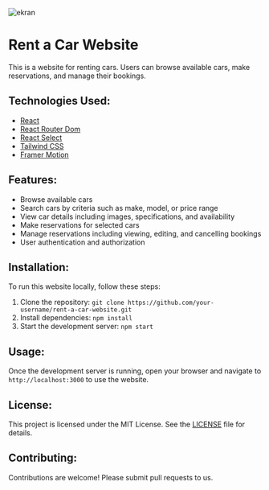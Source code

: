 ![ekran](https://github.com/volkanbasaran1/rent_car/assets/76842256/012b0492-0e6c-4199-a078-9c3b2c57910e)
<!DOCTYPE html>
<html lang="en">
<head>
  <meta charset="UTF-8">
  <meta name="viewport" content="width=device-width, initial-scale=1.0">
</head>
<body>
  <div class="container">
    <h1>Rent a Car Website</h1>
    <p>This is a website for renting cars. Users can browse available cars, make reservations, and manage their bookings.</p>
    <h2>Technologies Used:</h2>
    <ul>
      <li><a href="https://reactjs.org/" target="_blank" rel="noopener noreferrer">React</a></li>
      <li><a href="https://reactrouter.com/web/guides/quick-start" target="_blank" rel="noopener noreferrer">React Router Dom</a></li>
      <li><a href="https://react-select.com/home" target="_blank" rel="noopener noreferrer">React Select</a></li>
      <li><a href="https://tailwindcss.com/" target="_blank" rel="noopener noreferrer">Tailwind CSS</a></li>
      <li><a href="https://www.framer.com/motion/" target="_blank" rel="noopener noreferrer">Framer Motion</a></li>
    </ul>
    <h2>Features:</h2>
    <ul>
      <li>Browse available cars</li>
      <li>Search cars by criteria such as make, model, or price range</li>
      <li>View car details including images, specifications, and availability</li>
      <li>Make reservations for selected cars</li>
      <li>Manage reservations including viewing, editing, and cancelling bookings</li>
      <li>User authentication and authorization</li>
    </ul>
    <h2>Installation:</h2>
    <p>To run this website locally, follow these steps:</p>
    <ol>
      <li>Clone the repository: <code>git clone https://github.com/your-username/rent-a-car-website.git</code></li>
      <li>Install dependencies: <code>npm install</code></li>
      <li>Start the development server: <code>npm start</code></li>
    </ol>
    <h2>Usage:</h2>
    <p>Once the development server is running, open your browser and navigate to <code>http://localhost:3000</code> to use the website.</p>
    <h2>License:</h2>
    <p>This project is licensed under the MIT License. See the <a href="LICENSE" target="_blank" rel="noopener noreferrer">LICENSE</a> file for details.</p>
    <h2>Contributing:</h2>
    <p>Contributions are welcome! Please submit pull requests to us.</p>
  </div>
</body>
</html>

